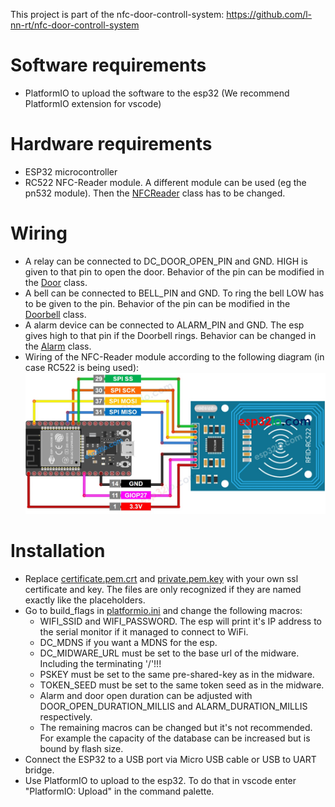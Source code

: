 
This project is part of the nfc-door-controll-system: https://github.com/l-nn-rt/nfc-door-controll-system

# Software requirements
* PlatformIO to upload the software to the esp32 (We recommend PlatformIO extension for vscode)

# Hardware requirements

* ESP32 microcontroller
* RC522 NFC-Reader module. A different module can be used (eg the pn532 module). Then the [NFCReader](./lib/nfc/src/NFCReader.cpp) class  has to be changed.

# Wiring

* A relay can be connected to DC_DOOR_OPEN_PIN and GND. HIGH is given to that pin to open the door. Behavior of the pin can be modified in the [Door](./lib/door/src/DoorOpener.cpp) class.
* A bell can be connected to BELL_PIN and GND. To ring the bell LOW has to be given to the pin. Behavior of the pin can be modified in the [Doorbell](./lib/door/src/Doorbell.cpp) class.
* A alarm device can be connected to ALARM_PIN and GND. The esp gives high to that pin if the Doorbell rings. Behavior can be changed in the [Alarm](./lib/notification/src/Alarm.cpp) class.
* Wiring of the NFC-Reader module according to the following diagram (in case RC522 is being used):
![Alt text](./esp32-rfid-rc522-wiring-diagram.jpg)

# Installation

* Replace [certificate.pem.crt](./certs/certificate.pem.crt) and [private.pem.key](./certs/private.pem.key) with your own ssl certificate and key. The files are only recognized if they are named exactly like the placeholders.
* Go to build_flags in [platformio.ini](./platformio.ini) and change the following macros:
    * WIFI_SSID and WIFI_PASSWORD. The esp will print it's IP address to the serial monitor if it managed to connect to WiFi.
    * DC_MDNS if you want a MDNS for the esp.
    * DC_MIDWARE_URL must be set to the base url of the midware. Including the terminating '/'!!!
    * PSKEY must be set to the same pre-shared-key as in the midware.
    * TOKEN_SEED must be set to the same token seed as in the midware.
    * Alarm and door open duration can be adjusted with DOOR_OPEN_DURATION_MILLIS and ALARM_DURATION_MILLIS respectively.
    * The remaining macros can be changed but it's not recommended. For example the capacity of the database can be increased but is bound by flash size.
* Connect the ESP32 to a USB port via Micro USB cable or USB to UART bridge.
* Use PlatformIO to upload to the esp32. To do that in vscode enter "PlatformIO: Upload" in the command palette.
